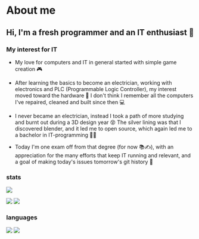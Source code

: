 # About me

## Hi, I'm a fresh programmer and an IT enthusiast 🌱

### My interest for IT

* My love for computers and IT in general started with simple game creation 🎮

* After learning the basics to become an electrician, working with electronics and PLC (Programmable Logic Controller), my interest moved toward the hardware 🔌 I don't think I remember all the computers I've repaired, cleaned and built since then 💻

* I never became an electrician, instead I took a path of more studying and burnt out during a 3D design year 😵 The silver lining was that I discovered blender, and it led me to open source, which again led me to a bachelor in IT-programming 👨‍💻

* Today I'm one exam off from that degree (for now 📚✍️), with an appreciation for the many efforts that keep IT running and relevant, and a goal of making today's issues tomorrow's git history 📜

[//]: # (site for guide on setup, and template code)
[//]: # (https://github.com/vn7n24fzkq/github-profile-summary-cards)

### stats

[//]: # (profile detail card)
[//]: ![](http://vercel-gamingtruble.vercel.app/api/cards/profile-details?username=gamingtruble&theme=panda#gh-dark-mode-only)
![](http://vercel-gamingtruble.vercel.app/api/cards/profile-details?username=gamingtruble&theme=vue#gh-light-mode-only)

[//]: # (stats card and productive time card)
![](http://vercel-gamingtruble.vercel.app/api/cards/stats?username=gamingtruble&theme=panda#gh-dark-mode-only) ![](http://vercel-gamingtruble.vercel.app/api/cards/productive-time?username=gamingtruble&theme=panda&utcOffset=1#gh-dark-mode-only)

### languages

[//]: # (top language by repo card and top language by commit card)
![](http://vercel-gamingtruble.vercel.app/api/cards/repos-per-language?username=gamingtruble&theme=panda#gh-dark-mode-only) ![](http://vercel-gamingtruble.vercel.app/api/cards/most-commit-language?username=gamingtruble&theme=panda#gh-dark-mode-only)
